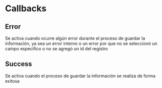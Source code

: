 # Callbacks

## Error

Se activa cuando ocurre algún error durante el proceso de guardar la información, ya sea un error interno o un error por que no se seleccionó un campo especifico o no se agregó un id del registro

## Success

Se activa cuando el proceso de guardar la información se realiza de forma exitosa

